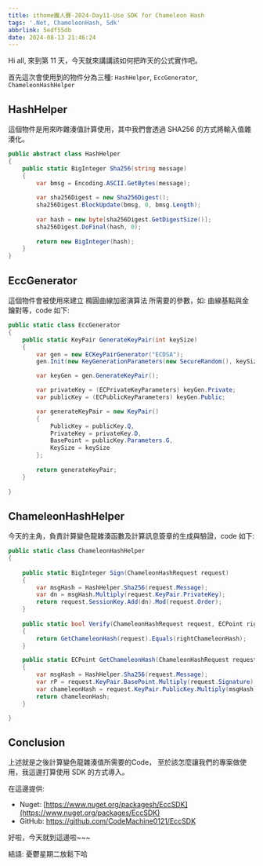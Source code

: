 ```yaml
---
title: ithome鐵人賽-2024-Day11-Use SDK for Chameleon Hash
tags: '.Net, ChameleonHash, Sdk'
abbrlink: 5edf55db
date: 2024-08-13 21:46:24
---
```

Hi all, 來到第 11 天，今天就來講講該如何把昨天的公式實作吧。

首先這次會使用到的物件分為三種:  `HashHelper`, `EccGenerator`, `ChameleonHashHelper`

## HashHelper

這個物件是用來昨雜湊值計算使用，其中我們會透過 SHA256 的方式將輸入值雜湊化。

```csharp
public abstract class HashHelper
{
    public static BigInteger Sha256(string message)
    {
        var bmsg = Encoding.ASCII.GetBytes(message);
        
        var sha256Digest = new Sha256Digest();
        sha256Digest.BlockUpdate(bmsg, 0, bmsg.Length);
        
        var hash = new byte[sha256Digest.GetDigestSize()];
        sha256Digest.DoFinal(hash, 0);
        
        return new BigInteger(hash);
    }
}
```

## EccGenerator

這個物件會被使用來建立 橢圓曲線加密演算法 所需要的參數，如: 曲線基點與金鑰對等，code 如下:

```csharp
public static class EccGenerator
{
    public static KeyPair GenerateKeyPair(int keySize)
    {
        var gen = new ECKeyPairGenerator("ECDSA");
        gen.Init(new KeyGenerationParameters(new SecureRandom(), keySize));

        var keyGen = gen.GenerateKeyPair();

        var privateKey = (ECPrivateKeyParameters) keyGen.Private;
        var publicKey = (ECPublicKeyParameters) keyGen.Public;

        var generateKeyPair = new KeyPair()
        {
            PublicKey = publicKey.Q, 
            PrivateKey = privateKey.D,
            BasePoint = publicKey.Parameters.G,
            KeySize = keySize 
        };
        
        return generateKeyPair;
    }
    
}
```

## ChameleonHashHelper

今天的主角，負責計算變色龍雜湊函數及計算訊息簽章的生成與驗證，code 如下:

```csharp
public static class ChameleonHashHelper
{
    
    public static BigInteger Sign(ChameleonHashRequest request)
    {
        var msgHash = HashHelper.Sha256(request.Message);
        var dn = msgHash.Multiply(request.KeyPair.PrivateKey);
        return request.SessionKey.Add(dn).Mod(request.Order);
    }
    
    public static bool Verify(ChameleonHashRequest request, ECPoint rightChameleonHash)
    {
        return GetChameleonHash(request).Equals(rightChameleonHash);
    }

    public static ECPoint GetChameleonHash(ChameleonHashRequest request)
    {
        var msgHash = HashHelper.Sha256(request.Message);
        var rP = request.KeyPair.BasePoint.Multiply(request.Signature);
        var chameleonHash = request.KeyPair.PublicKey.Multiply(msgHash).Add(rP).Normalize();
        return chameleonHash;
    }

}
```

## Conclusion

上述就是之後計算變色龍雜湊值所需要的Code， 至於該怎麼讓我們的專案做使用，我這邊打算使用 SDK 的方式導入。

在這邊提供:

- Nuget: [https://www.nuget.org/packagesh/EccSDK](https://www.nuget.org/packages/EccSDK)
- GitHub:  https://github.com/CodeMachine0121/EccSDK

好啦，今天就到這邊啦~~~

結語:  憂鬱星期二放鬆下哈